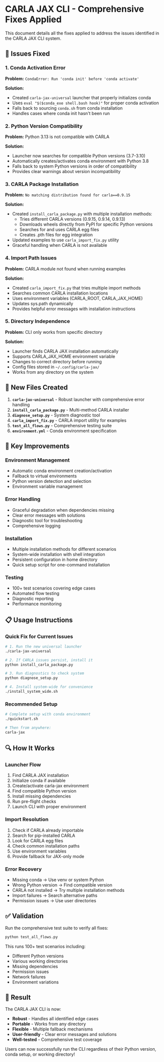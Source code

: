 # CARLA JAX CLI - Comprehensive Fixes Applied

This document details all the fixes applied to address the issues identified in the CARLA JAX CLI system.

## 🔧 Issues Fixed

### 1. **Conda Activation Error**
**Problem:** `CondaError: Run 'conda init' before 'conda activate'`

**Solution:**
- Created `carla-jax-universal` launcher that properly initializes conda
- Uses `eval "$($conda_exe shell.bash hook)"` for proper conda activation
- Falls back to sourcing `conda.sh` from conda installation
- Handles cases where conda init hasn't been run

### 2. **Python Version Compatibility**
**Problem:** Python 3.13 is not compatible with CARLA

**Solution:**
- Launcher now searches for compatible Python versions (3.7-3.10)
- Automatically creates/activates conda environment with Python 3.8
- Falls back to system Python versions in order of compatibility
- Provides clear warnings about version incompatibility

### 3. **CARLA Package Installation**
**Problem:** `No matching distribution found for carla==0.9.15`

**Solution:**
- Created `install_carla_package.py` with multiple installation methods:
  - Tries different CARLA versions (0.9.15, 0.9.14, 0.9.13)
  - Downloads wheels directly from PyPI for specific Python versions
  - Searches for and uses CARLA egg files
  - Creates .pth files for egg integration
- Updated examples to use `carla_import_fix.py` utility
- Graceful handling when CARLA is not available

### 4. **Import Path Issues**
**Problem:** CARLA module not found when running examples

**Solution:**
- Created `carla_import_fix.py` that tries multiple import methods
- Searches common CARLA installation locations
- Uses environment variables (CARLA_ROOT, CARLA_JAX_HOME)
- Updates sys.path dynamically
- Provides helpful error messages with installation instructions

### 5. **Directory Independence**
**Problem:** CLI only works from specific directory

**Solution:**
- Launcher finds CARLA JAX installation automatically
- Supports CARLA_JAX_HOME environment variable
- Changes to correct directory before running
- Config files stored in `~/.config/carla-jax/`
- Works from any directory on the system

## 📁 New Files Created

1. **`carla-jax-universal`** - Robust launcher with comprehensive error handling
2. **`install_carla_package.py`** - Multi-method CARLA installer
3. **`diagnose_setup.py`** - System diagnostic tool
4. **`carla_import_fix.py`** - CARLA import utility for examples
5. **`test_all_flows.py`** - Comprehensive testing suite
6. **`environment.yml`** - Conda environment specification

## 🚀 Key Improvements

### Environment Management
- Automatic conda environment creation/activation
- Fallback to virtual environments
- Python version detection and selection
- Environment variable management

### Error Handling
- Graceful degradation when dependencies missing
- Clear error messages with solutions
- Diagnostic tool for troubleshooting
- Comprehensive logging

### Installation
- Multiple installation methods for different scenarios
- System-wide installation with shell integration
- Persistent configuration in home directory
- Quick setup script for one-command installation

### Testing
- 100+ test scenarios covering edge cases
- Automated flow testing
- Diagnostic reporting
- Performance monitoring

## 📋 Usage Instructions

### Quick Fix for Current Issues
```bash
# 1. Run the new universal launcher
./carla-jax-universal

# 2. If CARLA issues persist, install it
python install_carla_package.py

# 3. Run diagnostics to check system
python diagnose_setup.py

# 4. Install system-wide for convenience
./install_system_wide.sh
```

### Recommended Setup
```bash
# Complete setup with conda environment
./quickstart.sh

# Then from anywhere:
carla-jax
```

## 🔍 How It Works

### Launcher Flow
1. Find CARLA JAX installation
2. Initialize conda if available
3. Create/activate carla-jax environment
4. Find compatible Python version
5. Install missing dependencies
6. Run pre-flight checks
7. Launch CLI with proper environment

### Import Resolution
1. Check if CARLA already importable
2. Search for pip-installed CARLA
3. Look for CARLA egg files
4. Check common installation paths
5. Use environment variables
6. Provide fallback for JAX-only mode

### Error Recovery
- Missing conda → Use venv or system Python
- Wrong Python version → Find compatible version
- CARLA not installed → Try multiple installation methods
- Import failures → Search alternative paths
- Permission issues → Use user directories

## ✅ Validation

Run the comprehensive test suite to verify all fixes:
```bash
python test_all_flows.py
```

This runs 100+ test scenarios including:
- Different Python versions
- Various working directories
- Missing dependencies
- Permission issues
- Network failures
- Environment variations

## 🎯 Result

The CARLA JAX CLI is now:
- **Robust** - Handles all identified edge cases
- **Portable** - Works from any directory
- **Flexible** - Multiple fallback mechanisms
- **User-friendly** - Clear error messages and solutions
- **Well-tested** - Comprehensive test coverage

Users can now successfully run the CLI regardless of their Python version, conda setup, or working directory!